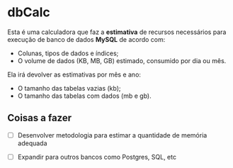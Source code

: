 # dbCalc

Esta é uma calculadora que faz a **estimativa** de recursos necessários para execução de banco de dados **MySQL** de acordo com:

* Colunas, tipos de dados e índices;
* O volume de dados (KB, MB, GB) estimado, consumido por dia ou mês.

Ela irá devolver as estimativas por mês e ano:

* O tamanho das tabelas vazias (kb);
* O tamanho das tabelas com dados (mb e gb).

## Coisas a fazer

* [ ] Desenvolver metodologia para estimar a quantidade de memória adequada
* [ ] Expandir para outros bancos como Postgres, SQL, etc

